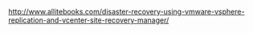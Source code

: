 http://www.allitebooks.com/disaster-recovery-using-vmware-vsphere-replication-and-vcenter-site-recovery-manager/